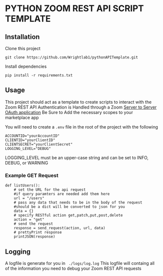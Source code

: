# PYTHON ZOOM REST API SCRIPT TEMPLATE

## Installation
Clone this project
```
git clone https://github.com/Wrightlab1/pythonAPITemplate.git
```
Install dependencies
```
pip install -r requirements.txt
```

## Usage
This project should act as a template to create scripts to interact with the Zoom REST API
Authentication is Handled through a Zoom [Server to Server OAuth application](https://marketplace.zoom.us/docs/guides/build/server-to-server-oauth-app/)
Be Sure to Add the necessary scopes to your marketplace app

You will need to create a ```.env``` file  in the root of the project with the following
```
ACCOUNTID="yourAccountID"
CLIENTID="yourClientID"
CLIENTSECRET="yourClientSecret"
LOGGING_LEVEL="DEBUG"
```
LOGGING_LEVEL must be an  upper-case string and can be set to INFO, DEBUG, or WARNING
### Example GET Request
```
def listUsers():
    # set the URL for the api request
    #if query paramters are needed add them here
    url = "/users"
    # pass any data that needs to be in the body of the request
    #should be a dict will be converted to json for you
    data = {}
    # specify RESTful action get,patch,put,post,delete
    action = "get"
    # send the request
    response = send_request(action, url, data)
    # prettyPrint response
    printJSON(response)
```
## Logging
A logfile is generate for you in ``` ./logs/log.log```
This logfile will containg all of the information you need to debug your Zoom REST API requests